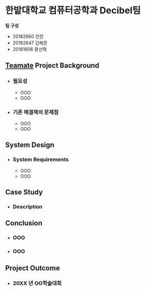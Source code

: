 # 한밭대학교 컴퓨터공학과 Decibel팀

**팀 구성**
- 20182660 전진 
- 20182647 김해준
- 20181606 황선혁

## <u>Teamate</u> Project Background
- ### 필요성
  - OOO
  - OOO
- ### 기존 해결책의 문제점
  - OOO
  - OOO
  
## System Design
  - ### System Requirements
    - OOO
    - OOO
    
## Case Study
  - ### Description
  
  
## Conclusion
  - ### OOO
  - ### OOO
  
## Project Outcome
- ### 20XX 년 OO학술대회 
